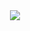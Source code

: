 <img src="https://cdn.hashnode.com/res/hashnode/image/upload/v1735749154904/0ca0b827-d0fd-452d-8a45-9b8a561ada2f.png?w=1600&h=840&fit=crop&crop=entropy&auto=compress,format&format=webp" alt="">
<img src="https://cdn.hashnode.com/res/hashnode/image/upload/v1739349354635/08fbc2f0-b9b4-4f81-8218-583d8bea0635.png?auto=compress,format&format=webp">
